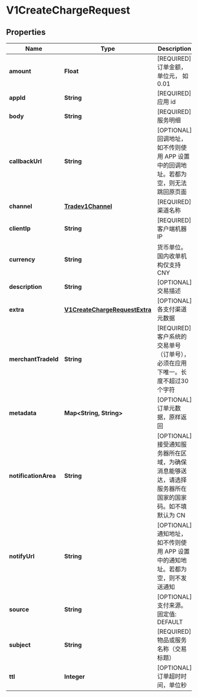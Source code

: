 
# V1CreateChargeRequest

## Properties
Name | Type | Description | Notes
------------ | ------------- | ------------- | -------------
**amount** | **Float** | [REQUIRED] 订单金额，单位元， 如 0.01 | 
**appId** | **String** | [REQUIRED] 应用 id | 
**body** | **String** | [REQUIRED] 服务明细 | 
**callbackUrl** | **String** | [OPTIONAL] 回调地址，如不传则使用 APP 设置中的回调地址。若都为空，则无法跳回原页面 | 
**channel** | [**Tradev1Channel**](Tradev1Channel.md) | [REQUIRED] 渠道名称 | 
**clientIp** | **String** | [REQUIRED] 客户端机器 IP | 
**currency** | **String** | 货币单位。国内收单机构仅支持 CNY | 
**description** | **String** | [OPTIONAL] 交易描述 | 
**extra** | [**V1CreateChargeRequestExtra**](V1CreateChargeRequestExtra.md) | [OPTIONAL] 各支付渠道元数据 |  [optional]
**merchantTradeId** | **String** | [REQUIRED] 客户系统的交易单号（订单号），必须在应用下唯一。长度不超过30个字符 | 
**metadata** | **Map&lt;String, String&gt;** | [OPTIONAL] 订单元数据，原样返回 |  [optional]
**notificationArea** | **String** | [OPTIONAL] 接受通知服务器所在区域，为确保消息能够送达，请选择服务器所在国家的国家码。如不填默认为 CN | 
**notifyUrl** | **String** | [OPTIONAL] 通知地址，如不传则使用 APP 设置中的通知地址。若都为空，则不发送通知 | 
**source** | **String** | [OPTIONAL] 支付来源。固定值: DEFAULT | 
**subject** | **String** | [REQUIRED] 物品或服务名称（交易标题） | 
**ttl** | **Integer** | [OPTIONAL] 订单超时时间，单位秒 | 



